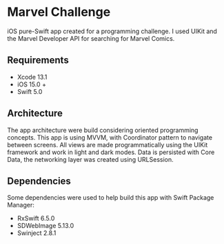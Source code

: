 # Marvel Challenge

iOS pure-Swift app created for a programming challenge. I used UIKit and the Marvel Developer API for searching for Marvel Comics.

## Requirements

* Xcode 13.1
* iOS 15.0 +
* Swift 5.0

## Architecture

The app architecture were build considering oriented programming concepts. This app is using MVVM, with Coordinator pattern to navigate between screens. All views are made programmatically using the UIKit framework and work in light and dark modes. Data is persisted with Core Data, the networking layer was created using URLSession.

## Dependencies

Some dependencies were used to help build this app with Swift Package Manager:

* RxSwift 6.5.0
* SDWebImage 5.13.0
* Swinject 2.8.1
